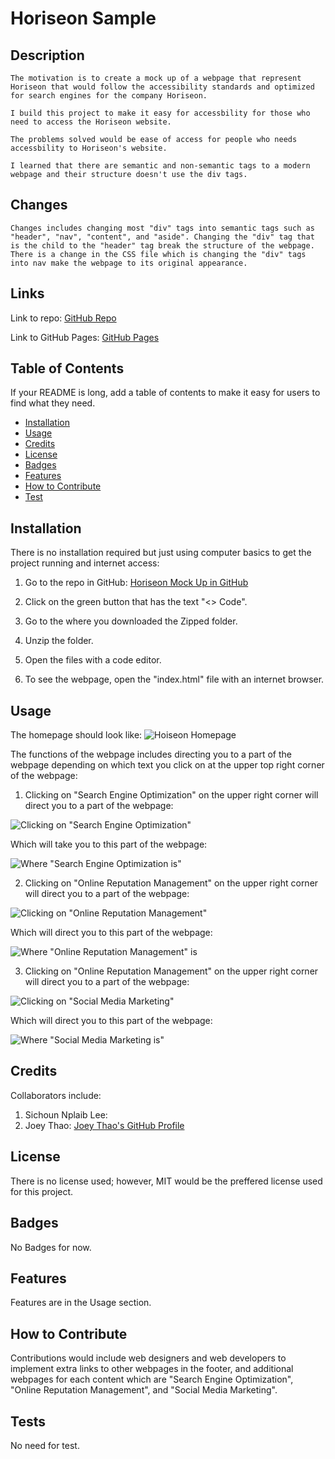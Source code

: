 # Horiseon Sample

## Description

```
The motivation is to create a mock up of a webpage that represent Horiseon that would follow the accessibility standards and optimized for search engines for the company Horiseon.
```

```
I build this project to make it easy for accessbility for those who need to access the Horiseon website.
```

```
The problems solved would be ease of access for people who needs accessbility to Horiseon's website.
```

```
I learned that there are semantic and non-semantic tags to a modern webpage and their structure doesn't use the div tags.
```

## Changes

```
Changes includes changing most "div" tags into semantic tags such as "header", "nav", "content", and "aside". Changing the "div" tag that is the child to the "header" tag break the structure of the webpage. There is a change in the CSS file which is changing the "div" tags into nav make the webpage to its original appearance.
```

## Links

Link to repo: [GitHub Repo](https://github.com/Jasony95/horiseon-sample-html)

Link to GitHub Pages: [GitHub Pages]()

## Table of Contents

If your README is long, add a table of contents to make it easy for users to find what they need.

- [Installation](#installation)
- [Usage](#usage)
- [Credits](#credits)
- [License](#license)
- [Badges](#badges)
- [Features](#features)
- [How to Contribute](#how-to-contribute)
- [Test](#tests)

## Installation

There is no installation required but just using computer basics to get the project running and internet access:

1. Go to the repo in GitHub: [Horiseon Mock Up in GitHub](https://github.com/Jasony95/horiseon-sample-html)

2. Click on the green button that has the text "<> Code".

3. Go to the where you downloaded the Zipped folder.

4. Unzip the folder.

5. Open the files with a code editor.

6. To see the webpage, open the "index.html" file with an internet browser.

## Usage

The homepage should look like: ![Hoiseon Homepage](./assets/images/horiseon-mock-up.jpg)

The functions of the webpage includes directing you to a part of the webpage depending on which text you click on at the upper top right corner of the webpage:

1. Clicking on "Search Engine Optimization" on the upper right corner will direct you to a part of the webpage:

![Clicking on "Search Engine Optimization"](./assets/images/horiseon-search-engine-optimization-click.jpg)

Which will take you to this part of the webpage:

![Where "Search Engine Optimization is"](./assets/images/search-engine-optimization-section.jpg)

2. Clicking on "Online Reputation Management" on the upper right corner will direct you to a part of the webpage:

![Clicking on "Online Reputation Management"](./assets/images/horiseon-online-reputation-management-click.jpg)

Which will direct you to this part of the webpage:

![Where "Online Reputation Management" is](./assets/images/online-reputation-management-section.jpg)

3. Clicking on "Online Reputation Management" on the upper right corner will direct you to a part of the webpage:

![Clicking on "Social Media Marketing"](./assets/images/horiseon-social-media-marketing-click.jpg)

Which will direct you to this part of the webpage:

![Where "Social Media Marketing is"](./assets/images/social-media-marketing-section.jpg)

## Credits

Collaborators include:

1. Sichoun Nplaib Lee: 
2. Joey Thao: [Joey Thao's GitHub Profile](https://github.com/Thaodev23)

## License

There is no license used; however, MIT would be the preffered license used for this project.

## Badges

No Badges for now.

## Features

Features are in the Usage section.

## How to Contribute

Contributions would include web designers and web developers to implement extra links to other webpages in the footer, and additional webpages for each content which are "Search Engine Optimization", "Online Reputation Management", and "Social Media Marketing".

## Tests

No need for test.